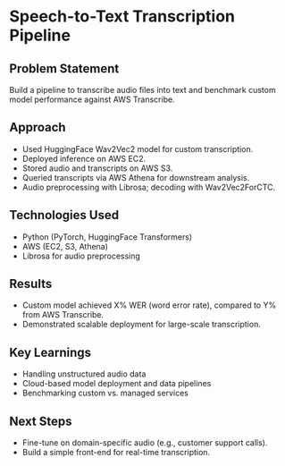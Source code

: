# Speech-to-Text Transcription Pipeline

## Problem Statement
Build a pipeline to transcribe audio files into text and benchmark custom model performance against AWS Transcribe.

## Approach
- Used HuggingFace Wav2Vec2 model for custom transcription.
- Deployed inference on AWS EC2.
- Stored audio and transcripts on AWS S3.
- Queried transcripts via AWS Athena for downstream analysis.
- Audio preprocessing with Librosa; decoding with Wav2Vec2ForCTC.

## Technologies Used
- Python (PyTorch, HuggingFace Transformers)
- AWS (EC2, S3, Athena)
- Librosa for audio preprocessing

## Results
- Custom model achieved X% WER (word error rate), compared to Y% from AWS Transcribe.
- Demonstrated scalable deployment for large-scale transcription.

## Key Learnings
- Handling unstructured audio data
- Cloud-based model deployment and data pipelines
- Benchmarking custom vs. managed services

## Next Steps
- Fine-tune on domain-specific audio (e.g., customer support calls).
- Build a simple front-end for real-time transcription.
